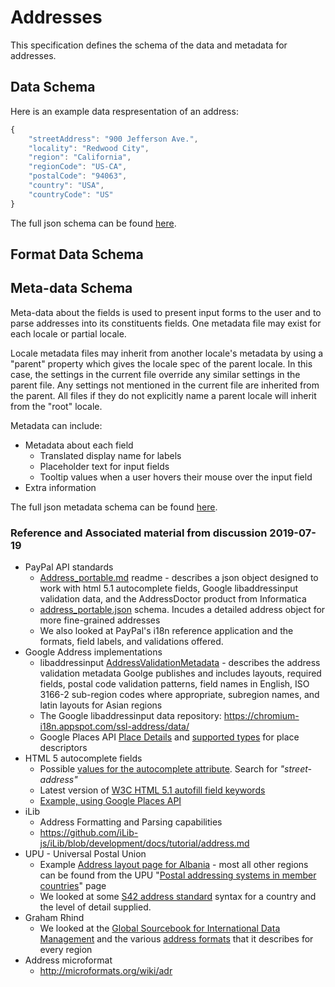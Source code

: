 # Addresses

This specification defines the schema of the data and metadata for addresses.

## Data Schema

Here is an example data respresentation of an address:

```javascript
{
    "streetAddress": "900 Jefferson Ave.",
    "locality": "Redwood City",
    "region": "California",
    "regionCode": "US-CA",
    "postalCode": "94063",
    "country": "USA",
    "countryCode": "US"
}
```

The full json schema can be found [here](../schemas/address-schema.json).

## Format Data Schema

## Meta-data Schema

Meta-data about the fields is used to present input forms to the user and to parse
addresses into its constituents fields. One metadata file may exist for each locale or
partial locale.

Locale metadata files may inherit from another locale's metadata by using a "parent"
property which gives the locale spec of the parent locale. In this case, the
settings in the current file override any similar settings in the parent file. Any
settings not mentioned in the current file are inherited from the parent. All files
if they do not explicitly name a parent locale will inherit from the "root" locale.

Metadata can include:

* Metadata about each field
    * Translated display name for labels
    * Placeholder text for input fields
    * Tooltip values when a user hovers their mouse over the input field
* Extra information

The full json metadata schema can be found [here](../schemas/address-metadata-schema.json).


### Reference and Associated material from discussion 2019-07-19

* PayPal API standards
    * [Address_portable.md](https://github.com/paypal/api-standards/blob/master/v1/schema/json/README_address.md) readme - describes a json object designed to work with html 5.1 autocomplete fields, Google libaddressinput validation data, and the AddressDoctor product from Informatica
    * [address_portable.json](https://github.com/paypal/api-standards/blob/master/v1/schema/json/draft-04/address_portable.json) schema.  Incudes a detailed address object for more fine-grained addresses
    * We also looked at PayPal's i18n reference application and the formats, field labels, and validations offered.
* Google Address implementations
    * libaddressinput [AddressValidationMetadata](https://github.com/google/libaddressinput/wiki/AddressValidationMetadata) - describes the address validation metadata Goolge publishes and includes layouts, required fields, postal code validation patterns, field names in English, ISO 3166-2 sub-region codes where appropriate, subregion names, and latin layouts for Asian regions
    * The Google libaddressinput data repository: https://chromium-i18n.appspot.com/ssl-address/data/
    * Google Places API [Place Details](https://developers.google.com/maps/documentation/javascript/places#place_details) and [supported types](https://developers.google.com/places/web-service/supported_types) for place descriptors
* HTML 5 autocomplete fields
    * Possible [values for the autocomplete attribute](https://developer.mozilla.org/en-US/docs/Web/HTML/Attributes/autocomplete#Values). Search for _"street-address"_ 
    * Latest version of [W3C HTML 5.1 autofill field keywords](https://www.w3.org/TR/html51/sec-forms.html#autofill-field)
    * [Example, using Google Places API](https://developers.google.com/maps/documentation/javascript/examples/places-autocomplete-addressform) 
* iLib
    * Address Formatting and Parsing capabilities
    * https://github.com/iLib-js/iLib/blob/development/docs/tutorial/address.md
* UPU - Universal Postal Union
    * Example [Address layout page for Albania](http://www.upu.int/fileadmin/documentsFiles/activities/addressingUnit/albEn.pdf) - most all other regions can be found from the UPU "[Postal addressing systems in member countries](http://www.upu.int/en/activities/addressing/postal-addressing-systems-in-member-countries.html)" page
    * We looked at some [S42 address standard](http://www.upu.int/en/activities/addressing/s42-standard.html) syntax for a country and the level of detail supplied.
* Graham Rhind
    * We looked at the [Global Sourcebook for International Data Management](https://www.grcdi.nl/gsb/global%20sourcebook.html) and the various [address formats](https://www.grcdi.nl/gsb/world%20address%20formats.html) that it describes for every region
* Address microformat
    * http://microformats.org/wiki/adr
